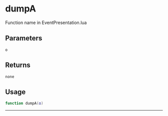 # dumpA
Function name in EventPresentation.lua
## Parameters
`o`
## Returns
`none`
## Usage
```lua
function dumpA(o)
```
---
